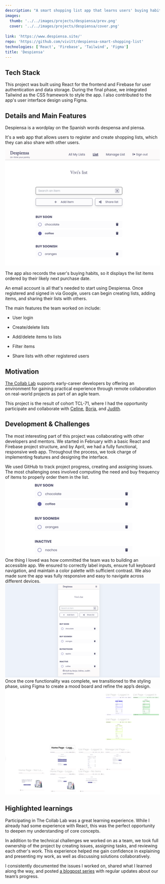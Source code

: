 ```yaml
---
description: "A smart shopping list app that learns users' buying habits and helps them remember what they are likely to need to buy on their next trip to the store."
images: 
  thumb: '../../images/projects/despiensa/prev.png'
  cover: '../../images/projects/despiensa/cover.png'

link: 'https://www.despiensa.site/'
repo: 'https://github.com/vivitt/despiensa-smart-shopping-list'
technologies: ['React', 'Firebase', 'Tailwind', 'Figma']
title: 'Despiensa'
---
```



## Tech Stack
This project was built using React for the frontend and Firebase for user authentication and data storage. During the final phase, we integrated Tailwind as the CSS framework to style the app. I also contributed to the app's user interface design using Figma.

## Details and Main Features
Despiensa is a wordplay on the Spanish words despensa and piensa.

It's a web app that allows users to register and create shopping lists, which they can also share with other users.

![](../../images/projects/despiensa/desktop.png)

The app also records the user's buying habits, so it displays the list items ordered by their likely next purchase date.

An email account is all that's needed to start using Despiensa. Once registered and signed in via Google, users can begin creating lists, adding items, and sharing their lists with others. 

The main features the team worked on include:

- User login

- Create/delete lists

- Add/delete items to lists

- Filter items

- Share lists with other registered users


## Motivation
[The Collab Lab](https://the-collab-lab.codes/) supports early-career developers by offering an environment for gaining practical experience through remote collaboration on real-world projects as part of an agile team.

This project is the result of cohort TCL-71, where I had the opportunity participate and collaborate with [Celine](https://github.com/ocsiddisco), [Borja](https://github.com/borjaMarti), and [Judith](https://github.com/BikeMouse).

## Development & Challenges
The most interesting part of this project was collaborating with other developers and mentors. We started in February with a basic React and Firebase project structure, and by April, we had a fully functional, responsive web app. Throughout the process, we took charge of implementing features and designing the interface.

We used GitHub to track project progress, creating and assigning issues.
The most challenging ones involved computing the need and buy frequency of items to properly order them in the list.
![](../../images/projects/despiensa/list.png)
One thing I loved was how committed the team was to building an accessible app. We ensured to correctly label inputs, ensure full keyboard navigation, and maintain a color palette with sufficient contrast.
We also made sure the app was fully responsive and easy to navigate across different devices.
![](../../images/projects/despiensa/mobile.png)
Once the core functionality was complete, we transitioned to the styling phase, using Figma to create a mood board and refine the app’s design.
![](../../images/projects/despiensa/figma.png)


## Highlighted learnings
Participating in The Collab Lab was a great learning experience. While I already had some experience with React, this was the perfect opportunity to deepen my understanding of core concepts.

In addition to the technical challenges we worked on as a team, we took full ownership of the project by creating issues, assigning tasks, and reviewing each other's work. This experience helped me gain confidence in explaining and presenting my work, as well as discussing solutions collaboratively.

I consistently documented the issues I worked on, shared what I learned along the way, and posted [a blogpost series](https://dev.to/vivitt/series/26359) with regular updates about our team’s progress.